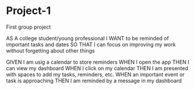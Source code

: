 # Project-1
First group project

AS A college student/young professional
I WANT to be reminded of important tasks and dates
SO THAT I can focus on improving my work without forgetting about other things

GIVEN I am usig a calendar to store reminders
WHEN I open the app
THEN I can view my dashboard
WHEN I click on my calendar
THEN I am presented with spaces to add my tasks, reminders, etc.
WHEN an important event or task is approaching
THEN I am reminded by a message in my dashboard


